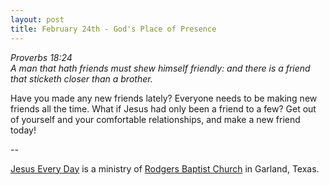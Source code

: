 ```yaml
---
layout: post
title: February 24th - God's Place of Presence
---
```


_Proverbs 18:24  
A man that hath friends must shew himself friendly: and there is a
friend that sticketh closer than a brother._

Have you made any new friends lately? Everyone needs to be making
new friends all the time. What if Jesus had only been a friend to a
few? Get out of yourself and your comfortable relationships, and make
a new friend today!

 --

<a href=http://jesuseveryday.net>Jesus Every Day</a> is a ministry of <a href=http://rodgersbaptist.net>Rodgers Baptist Church</a> in Garland, Texas.
